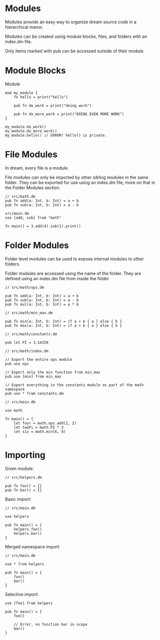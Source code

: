 # Modules

Modules provide an easy way to organize dream source code in a hierarchical manor.

Modules can be created using module blocks, files, and folders with an index.dm file.

Only items marked with pub can be accessed outside of their module.

# Module Blocks

Module

```
mod my_module {
    fn hello = print("hello")

    pub fn do_work = print("doing work")

    pub fn do_more_work = print("DOING EVEN MORE WORK")
}

my_module.do_work()
my_module.do_more_work()
my_module.hello() // ERROR! hello() is private.
```

# File Modules

In dream, every file is a module.

File modules can only be imported by other sibling modules in the same folder. They
can be exported for use using an index.dm file, more on that in the Folder Modules section.

```dream
// src/math.dm
pub fn add(a: Int, b: Int) = a + b
pub fn sub(a: Int, b: Int) = a - b
```

```dream
src/main.dm
use [add, sub] from "math"

fn main() = 3.add(4).sub(1).print()
```

# Folder Modules

Folder level modules can be used to expose internal modules to other folders.

Folder modules are accessed using the name of the folder. They are defined using
an index.dm file from inside the folder


```dream
// src/math/ops.dm

pub fn add(a: Int, b: Int) = a + b
pub fn sub(a: Int, b: Int) = a - b
pub fn mul(a: Int, b: Int) = a * b
```

```dream
// src/math/min_max.dm

pub fn min(a: Int, b: Int) = if a < b { a } else { b }
pub fn max(a: Int, b: Int) = if a > b { a } else { b }
```

```dream
// src/math/constants.dm

pub let PI = 3.14159
```


```
// src/math/index.dm

// Export the entire ops module
pub use ops

// Export only the min function from min_max
pub use [min] from min_max

// Export everything in the constants module as part of the math namespace
pub use * from constants.dm
```

```
// src/main.dm

use math

fn main() = {
    let four = math.ops.add(2, 2)
    let twoPi = math.PI * 2
    let six = math.min(6, 8)
}
```

# Importing

Given module:
```
// src/helpers.dm

pub fn foo() = {}
pub fn bar() = {}
```

Basic import:
```
// src/main.dm

use helpers

pub fn main() = {
    helpers.foo()
    helpers.bar()
}
```

Merged namespace import:
```
// src/main.dm

use * from helpers

pub fn main() = {
    foo()
    bar()
}
```

Selective import:
```
use [foo] from helpers

pub fn main() = {
    foo()

    // Error, no function bar in scope
    bar()
}
```
